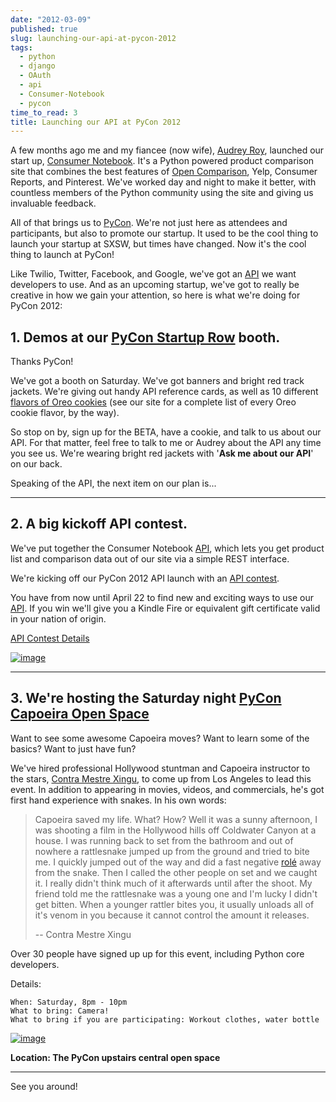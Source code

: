 ```yaml
---
date: "2012-03-09"
published: true
slug: launching-our-api-at-pycon-2012
tags:
  - python
  - django
  - OAuth
  - api
  - Consumer-Notebook
  - pycon
time_to_read: 3
title: Launching our API at PyCon 2012
---
```


A few months ago me and my fiancee (now wife), [Audrey Roy](https://audrey.roygreenfeld.com/),
launched our start up, [Consumer Notebook](https://consumernotebook.com).
It's a Python powered product comparison site that combines the best
features of [Open Comparison](https://opencomparison.org), Yelp, Consumer
Reports, and Pinterest. We've worked day and night to make it better,
with countless members of the Python community using the site and giving
us invaluable feedback.

All of that brings us to [PyCon](https://us.pycon.org/2012/). We're not
just here as attendees and participants, but also to promote our
startup. It used to be the cool thing to launch your startup at SXSW,
but times have changed. Now it's the cool thing to launch at PyCon!

Like Twilio, Twitter, Facebook, and Google, we've got an
[API](https://api.consumernotebook.com) we want developers to use. And as
an upcoming startup, we've got to really be creative in how we gain
your attention, so here is what we're doing for PyCon 2012:

## 1. Demos at our [PyCon Startup Row](https://us.pycon.org/2012/community/openspaces/capoeira/) booth.

Thanks PyCon!

We've got a booth on Saturday. We've got banners and bright red track
jackets. We're giving out handy API reference cards, as well as 10
different [flavors of Oreo
cookies](https://consumernotebook.com/lists/audreyr/list-of-oreo-cookie-flavors/)
(see our site for a complete list of every Oreo cookie flavor, by the
way).

So stop on by, sign up for the BETA, have a cookie, and talk to us about
our API. For that matter, feel free to talk to me or Audrey about the
API any time you see us. We're wearing bright red jackets with '**Ask
me about our API**' on our back.

Speaking of the API, the next item on our plan is...

---

## 2. A big kickoff API contest.

We've put together the Consumer Notebook
[API](https://api.consumernotebook.com), which lets you get product list
and comparison data out of our site via a simple REST interface.

We're kicking off our PyCon 2012 API launch with an [API
contest](https://developers.consumernotebook.com/contest.html).

You have from now until April 22 to find new and exciting ways to use
our [API](https://api.consumernotebook.com). If you win we'll give you a
Kindle Fire or equivalent gift certificate valid in your nation of
origin.

[API Contest
Details](https://developers.consumernotebook.com/contest.html)

[![image](/images/6821231296_d0670e84b7_m.jpg)](https://www.flickr.com/photos/pydanny/6821231296/sizes/m/in/photostream/)

---

## 3. We're hosting the Saturday night [PyCon Capoeira Open Space](https://us.pycon.org/2012/community/openspaces/capoeira/)

Want to see some awesome Capoeira moves? Want to learn some of the
basics? Want to just have fun?

We've hired professional Hollywood stuntman and Capoeira instructor to
the stars, [Contra Mestre Xingu](https://valleycapoeira.com/?page_id=7),
to come up from Los Angeles to lead this event. In addition to appearing
in movies, videos, and commercials, he's got first hand experience with
snakes. In his own words:

> Capoeira saved my life. What? How? Well it was a sunny afternoon, I
> was shooting a film in the Hollywood hills off Coldwater Canyon at a
> house. I was running back to set from the bathroom and out of nowhere
> a rattlesnake jumped up from the ground and tried to bite me. I
> quickly jumped out of the way and did a fast negative
> [rolé](https://en.wikipedia.org/wiki/List_of_capoeira_techniques#Rol.C3.AA)
> away from the snake. Then I called the other people on set and we
> caught it. I really didn't think much of it afterwards until after
> the shoot. My friend told me the rattlesnake was a young one and I'm
> lucky I didn't get bitten. When a younger rattler bites you, it
> usually unloads all of it's venom in you because it cannot control
> the amount it releases.
>
> -- Contra Mestre Xingu

Over 30 people have signed up up for this event, including Python core
developers.

Details:

    When: Saturday, 8pm - 10pm
    What to bring: Camera!
    What to bring if you are participating: Workout clothes, water bottle

[![image](/images/6821195620_2b7870a39c_m.jpg)](https://www.flickr.com/photos/pydanny/6821195620/sizes/s/in/photostream/)

**Location: The PyCon upstairs central open space**

---

See you around!
